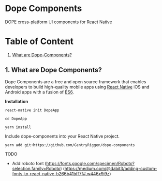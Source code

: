 # Dope Components
DOPE cross-platform UI components for React Native


# Table of Content

1. [What are Dope-Components?](#1-what-are-dope-components)



## 1. What are Dope Components?
Dope Components are a free and open source framework that enables developers to build high-quality mobile apps using [React Native](https://github.com/facebook/react-native) iOS and Android apps with a fusion of [ES6](http://es6-features.org/#Constants).



**Installation**

```
react-native init DopeApp

cd DopeApp

yarn install
```

Include dope-components into your React Native project.
```
yarn add git+https://github.com/GentryRiggen/dope-components
```

TODO
- Add roboto font (https://fonts.google.com/specimen/Roboto?selection.family=Roboto) (https://medium.com/@dabit3/adding-custom-fonts-to-react-native-b266b41bff7f#.w446x9i9z)
